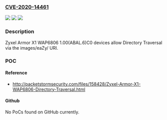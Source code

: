 ### [CVE-2020-14461](https://cve.mitre.org/cgi-bin/cvename.cgi?name=CVE-2020-14461)
![](https://img.shields.io/static/v1?label=Product&message=n%2Fa&color=blue)
![](https://img.shields.io/static/v1?label=Version&message=n%2Fa&color=blue)
![](https://img.shields.io/static/v1?label=Vulnerability&message=n%2Fa&color=brighgreen)

### Description

Zyxel Armor X1 WAP6806 1.00(ABAL.6)C0 devices allow Directory Traversal via the images/eaZy/ URI.

### POC

#### Reference
- http://packetstormsecurity.com/files/158428/Zyxel-Armor-X1-WAP6806-Directory-Traversal.html

#### Github
No PoCs found on GitHub currently.

